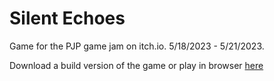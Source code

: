 # Silent Echoes 
Game for the PJP game jam on itch.io. 5/18/2023 - 5/21/2023.

Download a build version of the game or play in browser [here](https://blob28895.itch.io/silent-echoes)
